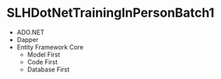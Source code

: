 # SLHDotNetTrainingInPersonBatch1

- ADO.NET
- Dapper
- Entity Framework Core
	- Model First
	- Code First
	- Database First